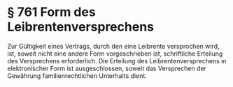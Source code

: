 # § 761 Form des Leibrentenversprechens
Zur Gültigkeit eines Vertrags, durch den eine Leibrente versprochen wird, ist, soweit nicht eine andere Form vorgeschrieben ist, schriftliche Erteilung des Versprechens erforderlich. Die Erteilung des Leibrentenversprechens in elektronischer Form ist ausgeschlossen, soweit das Versprechen der Gewährung familienrechtlichen Unterhalts dient.